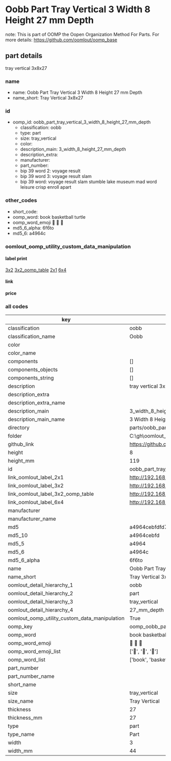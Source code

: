 # Oobb Part Tray Vertical 3 Width 8 Height 27 mm Depth  

note: This is part of OOMP the Oopen Organization Method For Parts. For more details: https://github.com/oomlout/oomp_base

##  part details
  



tray vertical 3x8x27



### name
* name: Oobb Part Tray Vertical 3 Width 8 Height 27 mm Depth
* name_short: Tray Vertical 3x8x27 
### id
* oomp_id: oobb_part_tray_vertical_3_width_8_height_27_mm_depth
  * classification: oobb
  * type: part
  * size: tray_vertical
  * color: 
  * description_main: 3_width_8_height_27_mm_depth
  * description_extra: 
  * manufacturer: 
  * part_number: 
  * bip 39 word 2: voyage result
  * bip 39 word 3: voyage result slam
  * bip 39 word: voyage result slam stumble lake museum mad word leisure crisp enroll apart

### other_codes
* short_code: 
* oomp_word: book basketball turtle
* oomp_word_emoji :book: :basketball: :turtle:
* md5_6_alpha: 6f6to
* md5_6: a4964c






### oomlout_oomp_utility_custom_data_manipulation
#### label print
[3x2](http://192.168.1.245:1112/?label=oomp%206f6to)
[3x2_oomp_table](http://192.168.1.108:1112/?label=oomp%206f6to)
[2x1](http://192.168.1.242:1112/?label=oomp%206f6to)
[6x4](http://192.168.1.55:1112/?label=oomp%206f6to)    

#### link

                              

#### price







### all codes 
| key | value |  
| --- | --- |  
| classification | oobb |  
| classification_name | Oobb |  
| color |  |  
| color_name |  |  
| components | [] |  
| components_objects | [] |  
| components_string | [] |  
| description | tray vertical 3x8x27 |  
| description_extra |  |  
| description_extra_name |  |  
| description_main | 3_width_8_height_27_mm_depth |  
| description_main_name | 3 Width 8 Height 27 mm Depth |  
| directory | parts/oobb_part_tray_vertical_3_width_8_height_27_mm_depth |  
| folder | C:\gh\oomlout_oobb_version_4_generated_parts\parts\oobb_part_tray_vertical_3_width_8_height_27_mm_depth |  
| github_link | https://github.com/oomlout/oomlout_oomp_part_src/tree/main/parts/oobb_part_tray_vertical_3_width_8_height_27_mm_depth |  
| height | 8 |  
| height_mm | 119 |  
| id | oobb_part_tray_vertical_3_width_8_height_27_mm_depth |  
| link_oomlout_label_2x1 | http://192.168.1.242:1112/?label=oomp%206f6to |  
| link_oomlout_label_3x2 | http://192.168.1.245:1112/?label=oomp%206f6to |  
| link_oomlout_label_3x2_oomp_table | http://192.168.1.108:1112/?label=oomp%206f6to |  
| link_oomlout_label_6x4 | http://192.168.1.55:1112/?label=oomp%206f6to |  
| manufacturer |  |  
| manufacturer_name |  |  
| md5 | a4964cebfdfd70b646be5d7b962df7b0 |  
| md5_10 | a4964cebfd |  
| md5_5 | a4964 |  
| md5_6 | a4964c |  
| md5_6_alpha | 6f6to |  
| name | Oobb Part Tray Vertical 3 Width 8 Height 27 mm Depth |  
| name_short | Tray Vertical 3x8x27  |  
| oomlout_detail_hierarchy_1 | oobb |  
| oomlout_detail_hierarchy_2 | part |  
| oomlout_detail_hierarchy_3 | tray_vertical |  
| oomlout_detail_hierarchy_4 | 27_mm_depth |  
| oomlout_oomp_utility_custom_data_manipulation | True |  
| oomp_key | oomp_oobb_part_tray_vertical_3_width_8_height_27_mm_depth |  
| oomp_word | book basketball turtle |  
| oomp_word_emoji | :book: :basketball: :turtle: |  
| oomp_word_emoji_list | [':book:', ':basketball:', ':turtle:'] |  
| oomp_word_list | ['book', 'basketball', 'turtle'] |  
| part_number |  |  
| part_number_name |  |  
| short_name |  |  
| size | tray_vertical |  
| size_name | Tray Vertical |  
| thickness | 27 |  
| thickness_mm | 27 |  
| type | part |  
| type_name | Part |  
| width | 3 |  
| width_mm | 44 |  
